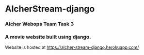 # AlcherStream-django
### Alcher Webops Team Task 3
### A movie website built using django. 

Website is hosted at https://alcher-stream-django.herokuapp.com/

